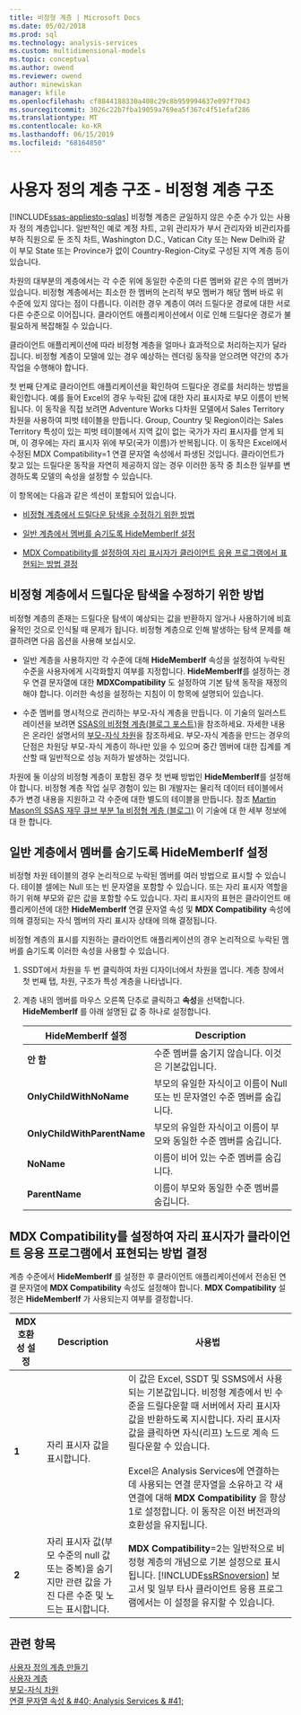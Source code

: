 ```yaml
---
title: 비정형 계층 | Microsoft Docs
ms.date: 05/02/2018
ms.prod: sql
ms.technology: analysis-services
ms.custom: multidimensional-models
ms.topic: conceptual
ms.author: owend
ms.reviewer: owend
author: minewiskan
manager: kfile
ms.openlocfilehash: cf8844188330a408c29c8b959994637e097f7043
ms.sourcegitcommit: 3026c22b7fba19059a769ea5f367c4f51efaf286
ms.translationtype: MT
ms.contentlocale: ko-KR
ms.lasthandoff: 06/15/2019
ms.locfileid: "68164850"
---
```

# <a name="user-defined-hierarchies---ragged-hierarchies"></a>사용자 정의 계층 구조 - 비정형 계층 구조
[!INCLUDE[ssas-appliesto-sqlas](../../includes/ssas-appliesto-sqlas.md)]
  비정형 계층은 균일하지 않은 수준 수가 있는 사용자 정의 계층입니다. 일반적인 예로 계정 차트, 고위 관리자가 부서 관리자와 비관리자를 부하 직원으로 둔 조직 차트, Washington D.C., Vatican City 또는 New Delhi와 같이 부모 State 또는 Province가 없이 Country-Region-City로 구성된 지역 계층 등이 있습니다.  
  
 차원의 대부분의 계층에서는 각 수준 위에 동일한 수준의 다른 멤버와 같은 수의 멤버가 있습니다. 비정형 계층에서는 최소한 한 멤버의 논리적 부모 멤버가 해당 멤버 바로 위 수준에 있지 않다는 점이 다릅니다. 이러한 경우 계층이 여러 드릴다운 경로에 대한 서로 다른 수준으로 이어집니다. 클라이언트 애플리케이션에서 이로 인해 드릴다운 경로가 불필요하게 복잡해질 수 있습니다.  
  
 클라이언트 애플리케이션에 따라 비정형 계층을 얼마나 효과적으로 처리하는지가 달라집니다. 비정형 계층이 모델에 있는 경우 예상하는 렌더링 동작을 얻으려면 약간의 추가 작업을 수행해야 합니다.  
  
 첫 번째 단계로 클라이언트 애플리케이션을 확인하여 드릴다운 경로를 처리하는 방법을 확인합니다. 예를 들어 Excel의 경우 누락된 값에 대한 자리 표시자로 부모 이름이 반복됩니다. 이 동작을 직접 보려면 Adventure Works 다차원 모델에서 Sales Territory 차원을 사용하여 피벗 테이블을 만듭니다. Group, Country 및 Region이라는 Sales Territory 특성이 있는 피벗 테이블에서 지역 값이 없는 국가가 자리 표시자를 얻게 되며, 이 경우에는 자리 표시자 위에 부모(국가 이름)가 반복됩니다. 이 동작은 Excel에서 수정된 MDX Compatibility=1 연결 문자열 속성에서 파생된 것입니다. 클라이언트가 찾고 있는 드릴다운 동작을 자연히 제공하지 않는 경우 이러한 동작 중 최소한 일부를 변경하도록 모델의 속성을 설정할 수 있습니다.  
  
 이 항목에는 다음과 같은 섹션이 포함되어 있습니다.  
  
-   [비정형 계층에서 드릴다운 탐색을 수정하기 위한 방법](#bkmk_approach)  
  
-   [일반 계층에서 멤버를 숨기도록 HideMemberIf 설정](#bkmk_Hide)  
  
-   [MDX Compatibility를 설정하여 자리 표시자가 클라이언트 응용 프로그램에서 표현되는 방법 결정](#bkmk_Mdx)  
  
##  <a name="bkmk_approach"></a> 비정형 계층에서 드릴다운 탐색을 수정하기 위한 방법  
 비정형 계층의 존재는 드릴다운 탐색이 예상되는 값을 반환하지 않거나 사용하기에 비효율적인 것으로 인식될 때 문제가 됩니다. 비정형 계층으로 인해 발생하는 탐색 문제를 해결하려면 다음 옵션을 사용해 보십시오.  
  
-   일반 계층을 사용하지만 각 수준에 대해 **HideMemberIf** 속성을 설정하여 누락된 수준을 사용자에게 시각화할지 여부를 지정합니다. **HideMemberIf**를 설정하는 경우 연결 문자열에 대한 **MDXCompatibility** 도 설정하여 기본 탐색 동작을 재정의해야 합니다. 이러한 속성을 설정하는 지침이 이 항목에 설명되어 있습니다.  
  
-   수준 멤버를 명시적으로 관리하는 부모-자식 계층을 만듭니다. 이 기술의 일러스트레이션을 보려면 [SSAS의 비정형 계층(블로그 포스트)](http://dwbi1.wordpress.com/2011/03/30/ragged-hierarchy-in-ssas/)을 참조하세요. 자세한 내용은 온라인 설명서의 [부모-자식 차원](../../analysis-services/multidimensional-models/parent-child-dimension.md)을 참조하세요. 부모-자식 계층을 만드는 경우의 단점은 차원당 부모-자식 계층이 하나만 있을 수 있으며 중간 멤버에 대한 집계를 계산할 때 일반적으로 성능 저하가 발생하는 것입니다.  
  
 차원에 둘 이상의 비정형 계층이 포함된 경우 첫 번째 방법인 **HideMemberIf**를 설정해야 합니다. 비정형 계층 작업 실무 경험이 있는 BI 개발자는 물리적 데이터 테이블에서 추가 변경 내용을 지원하고 각 수준에 대한 별도의 테이블을 만듭니다. 참조 [Martin Mason의 SSAS 재무 큐브 부분 1a 비정형 계층 (블로그)](http://martinmason.wordpress.com/2012/03/03/the-ssas-financial-cubepart-1aragged-hierarchies-cont/) 이 기술에 대 한 세부 정보에 대 한 합니다.  
  
##  <a name="bkmk_Hide"></a> 일반 계층에서 멤버를 숨기도록 HideMemberIf 설정  
 비정형 차원 테이블의 경우 논리적으로 누락된 멤버를 여러 방법으로 표시할 수 있습니다. 테이블 셀에는 Null 또는 빈 문자열을 포함할 수 있습니다. 또는 자리 표시자 역할을 하기 위해 부모와 같은 값을 포함할 수도 있습니다. 자리 표시자의 표현은 클라이언트 애플리케이션에 대한 **HideMemberIf** 연결 문자열 속성 및 **MDX Compatibility** 속성에 의해 결정되는 자식 멤버의 자리 표시자 상태에 의해 결정됩니다.  
  
 비정형 계층의 표시를 지원하는 클라이언트 애플리케이션의 경우 논리적으로 누락된 멤버를 숨기도록 이러한 속성을 사용할 수 있습니다.  
  
1.  SSDT에서 차원을 두 번 클릭하여 차원 디자이너에서 차원을 엽니다. 계층 창에서 첫 번째 탭, 차원, 구조가 특성 계층을 나타냅니다.  
  
2.  계층 내의 멤버를 마우스 오른쪽 단추로 클릭하고 **속성**을 선택합니다. **HideMemberIf** 를 아래 설명된 값 중 하나로 설정합니다.  
  
    |HideMemberIf 설정|Description|  
    |--------------------------|-----------------|  
    |**안 함**|수준 멤버를 숨기지 않습니다. 이것은 기본값입니다.|  
    |**OnlyChildWithNoName**|부모의 유일한 자식이고 이름이 Null 또는 빈 문자열인 수준 멤버를 숨깁니다.|  
    |**OnlyChildWithParentName**|부모의 유일한 자식이고 이름이 부모와 동일한 수준 멤버를 숨깁니다.|  
    |**NoName**|이름이 비어 있는 수준 멤버를 숨깁니다.|  
    |**ParentName**|이름이 부모와 동일한 수준 멤버를 숨깁니다.|  
  
##  <a name="bkmk_Mdx"></a> MDX Compatibility를 설정하여 자리 표시자가 클라이언트 응용 프로그램에서 표현되는 방법 결정  
 계층 수준에서 **HideMemberIf** 를 설정한 후 클라이언트 애플리케이션에서 전송된 연결 문자열에 **MDX Compatibility** 속성도 설정해야 합니다. **MDX Compatibility** 설정은 **HideMemberIf** 가 사용되는지 여부를 결정합니다.  
  
|MDX 호환성 설정|Description|사용법|  
|-------------------------------|-----------------|-----------|  
|**1**|자리 표시자 값을 표시합니다.|이 값은 Excel, SSDT 및 SSMS에서 사용되는 기본값입니다. 비정형 계층에서 빈 수준을 드릴다운할 때 서버에서 자리 표시자 값을 반환하도록 지시합니다. 자리 표시자 값을 클릭하면 자식(리프) 노드로 계속 드릴다운할 수 있습니다.<br /><br /> Excel은 Analysis Services에 연결하는 데 사용되는 연결 문자열을 소유하고 각 새 연결에 대해 **MDX Compatibility** 을 항상 1로 설정합니다. 이 동작은 이전 버전과의 호환성을 유지됩니다.|  
|**2**|자리 표시자 값(부모 수준의 null 값 또는 중복)을 숨기지만 관련 값을 가진 다른 수준 및 노드는 표시합니다.|**MDX Compatibility**=2는 일반적으로 비정형 계층의 개념으로 기본 설정으로 표시됩니다. [!INCLUDE[ssRSnoversion](../../includes/ssrsnoversion-md.md)] 보고서 및 일부 타사 클라이언트 응용 프로그램에서는 이 설정을 유지할 수 있습니다.|  
  
## <a name="see-also"></a>관련 항목  
 [사용자 정의 계층 만들기](../../analysis-services/multidimensional-models/user-defined-hierarchies-create.md)   
 [사용자 계층](../../analysis-services/multidimensional-models-olap-logical-dimension-objects/user-hierarchies.md)   
 [부모-자식 차원](../../analysis-services/multidimensional-models/parent-child-dimension.md)   
 [연결 문자열 속성 & #40; Analysis Services & #41;](../../analysis-services/instances/connection-string-properties-analysis-services.md)  
  
  
